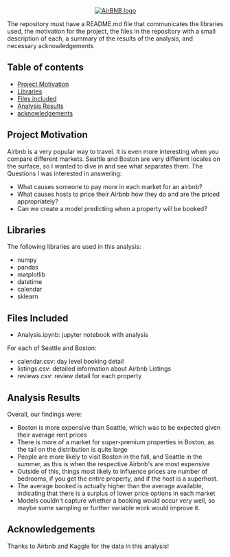 <p align="center">
  <a href="https://www.airbnb.com/">
    <img src="https://1000logos.net/wp-content/uploads/2017/08/Airbnb-Logo-768x279.png" alt="AirBNB logo">
  </a>
</p>


The repository must have a README.md file that 
communicates the libraries used, 
the motivation for the project, 
the files in the repository with a small description of each, 
a summary of the results of the analysis, 
and necessary acknowledgements


## Table of contents

- [Project Motivation](#project-motivation)
- [Libraries](#libraries)
- [Files included](#files-included)
- [Analysis Results](#analysis-results)
- [acknowledgements](#acknowledgements)


## Project Motivation

Airbnb is a very popular way to travel. It is even more interesting when you compare different markets.
Seattle and Boston are very different locales on the surface, so I wanted to dive in and see what separates them.
The Questions I was interested in answering:

- What causes someone to pay more in each market for an airbnb?
- What causes hosts to price their Airbnb how they do and are the priced appropriately?
- Can we create a model predicting when a property will be booked?


## Libraries

The following libraries are used in this analysis:
- numpy
- pandas
- matplotlib
- datetime
- calendar
- sklearn

## Files Included

- Analysis.ipynb: jupyter notebook with analysis

For each of Seattle and Boston:
- calendar.csv: day level booking detail
- listings.csv: detailed information about Airbnb Listings 
- reviews.csv: review detail for each property


## Analysis Results

Overall, our findings were:

- Boston is more expensive than Seattle, which was to be expected given their average rent prices
- There is more of a market for super-premium properties in Boston, as the tail on the distribution is quite large
- People are more likely to visit Boston in the fall, and Seattle in the summer, as this is when the respective Airbnb's are most expensive
- Outside of this, things most likely to influence prices are number of bedrooms, if you get the entire property, and if the host is a superhost.
- The average booked is actually higher than the average available, indicating that there is a surplus of lower price options in each market
- Models couldn't capture whether a booking would occur very well, so maybe some sampling or further variable work would improve it.


## Acknowledgements

Thanks to Airbnb and Kaggle for the data in this analysis!

